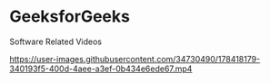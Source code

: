# GeeksforGeeks
Software Related Videos


https://user-images.githubusercontent.com/34730490/178418179-340193f5-400d-4aee-a3ef-0b434e6ede67.mp4

